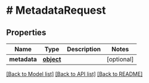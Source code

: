 # # MetadataRequest

## Properties

Name | Type | Description | Notes
------------ | ------------- | ------------- | -------------
**metadata** | [**object**](.md) |  | [optional] 

[[Back to Model list]](../../README.md#documentation-for-models) [[Back to API list]](../../README.md#documentation-for-api-endpoints) [[Back to README]](../../README.md)


